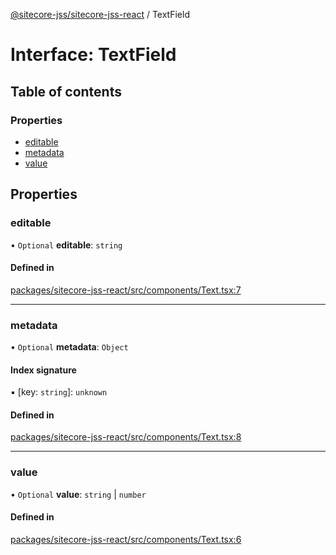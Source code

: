 [@sitecore-jss/sitecore-jss-react](../README.md) / TextField

# Interface: TextField

## Table of contents

### Properties

- [editable](TextField.md#editable)
- [metadata](TextField.md#metadata)
- [value](TextField.md#value)

## Properties

### editable

• `Optional` **editable**: `string`

#### Defined in

[packages/sitecore-jss-react/src/components/Text.tsx:7](https://github.com/Sitecore/jss/blob/529d8d122/packages/sitecore-jss-react/src/components/Text.tsx#L7)

___

### metadata

• `Optional` **metadata**: `Object`

#### Index signature

▪ [key: `string`]: `unknown`

#### Defined in

[packages/sitecore-jss-react/src/components/Text.tsx:8](https://github.com/Sitecore/jss/blob/529d8d122/packages/sitecore-jss-react/src/components/Text.tsx#L8)

___

### value

• `Optional` **value**: `string` \| `number`

#### Defined in

[packages/sitecore-jss-react/src/components/Text.tsx:6](https://github.com/Sitecore/jss/blob/529d8d122/packages/sitecore-jss-react/src/components/Text.tsx#L6)
